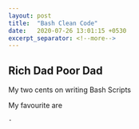 ```yaml
---
layout: post
title:  "Bash Clean Code"
date:   2020-07-26 13:01:15 +0530
excerpt_separator: <!--more-->
---
```

## Rich Dad Poor Dad
My two cents on writing Bash Scripts
<!--more-->
My favourite are
```
-
```
